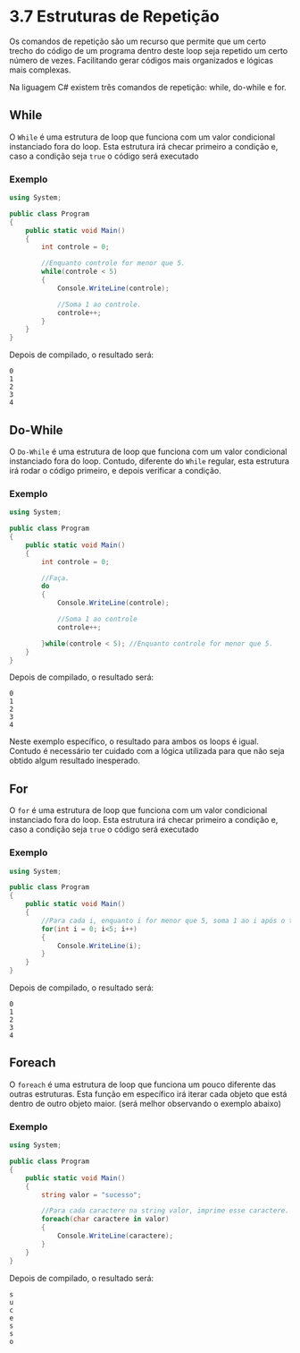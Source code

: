 # 3.7 Estruturas de Repetição
Os comandos de repetição são um recurso que permite que um certo trecho do código de um programa dentro deste loop seja repetido um certo número de vezes. 
Facilitando gerar códigos mais organizados e lógicas mais complexas.

Na liguagem C# existem três comandos de repetição: while, do-while e for.

## While

O ``While`` é uma estrutura de loop que funciona com um valor condicional instanciado fora do loop.
Esta estrutura irá checar primeiro a condição e, caso a condição seja ``true`` o código será executado

### Exemplo

```csharp
using System;

public class Program
{
    public static void Main()
    {
        int controle = 0;

        //Enquanto controle for menor que 5.
        while(controle < 5)
        {
            Console.WriteLine(controle);

            //Soma 1 ao controle.
            controle++;
        }
    }
}
```

Depois de compilado, o resultado será:

```
0
1
2
3
4
```

## Do-While

O ``Do-While`` é uma estrutura de loop que funciona com um valor condicional instanciado fora do loop.
Contudo, diferente do ``While`` regular, esta estrutura irá rodar o código primeiro, e depois verificar a condição.

### Exemplo
```csharp
using System;

public class Program
{
    public static void Main()
    {
        int controle = 0;

        //Faça.
        do
        {
            Console.WriteLine(controle);

            //Soma 1 ao controle
            controle++;

        }while(controle < 5); //Enquanto controle for menor que 5.
    }
}
```

Depois de compilado, o resultado será:

```
0
1
2
3
4
```

Neste exemplo específico, o resultado para ambos os loops é igual. Contudo é necessário ter cuidado com a lógica utilizada para que não seja obtido algum resultado inesperado. 

## For

O ``for`` é uma estrutura de loop que funciona com um valor condicional instanciado fora do loop.
Esta estrutura irá checar primeiro a condição e, caso a condição seja ``true`` o código será executado

### Exemplo

```csharp
using System;

public class Program
{
    public static void Main()
    {
        //Para cada i, enquanto i for menor que 5, soma 1 ao i após o término do primeiro passo.
        for(int i = 0; i<5; i++)
        {
            Console.WriteLine(i);
        }
    }
}
```

Depois de compilado, o resultado será:

```
0
1
2
3
4
```

## Foreach

O ``foreach`` é uma estrutura de loop que funciona um pouco diferente das outras estruturas.
Esta função em específico irá iterar cada objeto que está dentro de outro objeto maior. (será melhor observando o exemplo abaixo)

### Exemplo

```csharp
using System;

public class Program
{
    public static void Main()
    {
        string valor = "sucesso";

        //Para cada caractere na string valor, imprime esse caractere.
        foreach(char caractere in valor)
        {
            Console.WriteLine(caractere);
        }
    }
}
```

Depois de compilado, o resultado será:

```
s
u
c
e
s
s
o
```

